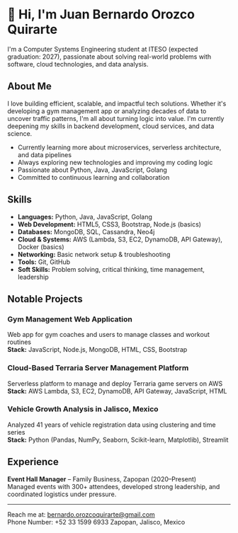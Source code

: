 # 👋 Hi, I'm Juan Bernardo Orozco Quirarte

I'm a Computer Systems Engineering student at ITESO (expected graduation: 2027), passionate about solving real-world problems with software, cloud technologies, and data analysis.

## About Me

I love building efficient, scalable, and impactful tech solutions. Whether it's developing a gym management app or analyzing decades of data to uncover traffic patterns, I'm all about turning logic into value. I'm currently deepening my skills in backend development, cloud services, and data science.

- Currently learning more about microservices, serverless architecture, and data pipelines
- Always exploring new technologies and improving my coding logic
- Passionate about Python, Java, JavaScript, Golang
- Committed to continuous learning and collaboration

## Skills

- **Languages:** Python, Java, JavaScript, Golang
- **Web Development:** HTML5, CSS3, Bootstrap, Node.js (basics)
- **Databases:** MongoDB, SQL, Cassandra, Neo4j
- **Cloud & Systems:** AWS (Lambda, S3, EC2, DynamoDB, API Gateway), Docker (basics)
- **Networking:** Basic network setup & troubleshooting
- **Tools:** Git, GitHub
- **Soft Skills:** Problem solving, critical thinking, time management, leadership

## Notable Projects

### Gym Management Web Application
Web app for gym coaches and users to manage classes and workout routines  
**Stack:** JavaScript, Node.js, MongoDB, HTML, CSS, Bootstrap

### Cloud-Based Terraria Server Management Platform
Serverless platform to manage and deploy Terraria game servers on AWS  
**Stack:** AWS Lambda, S3, EC2, DynamoDB, API Gateway, JavaScript, HTML

### Vehicle Growth Analysis in Jalisco, Mexico
Analyzed 41 years of vehicle registration data using clustering and time series  
**Stack:** Python (Pandas, NumPy, Seaborn, Scikit-learn, Matplotlib), Streamlit

## Experience

**Event Hall Manager** – Family Business, Zapopan (2020–Present)  
Managed events with 300+ attendees, developed strong leadership, and coordinated logistics under pressure.

---

Reach me at: bernardo.orozcoquirarte@gmail.com  
Phone Number: +52 33 1599 6933
Zapopan, Jalisco, Mexico  
